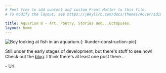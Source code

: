 ```yaml
---
# Feel free to add content and custom Front Matter to this file.
# To modify the layout, see https://jekyllrb.com/docs/themes/#overriding-theme-defaults

title: Aquarium 8 - Art, Poetry, Stories and...Octopuses.
layout: home
---
```


![Boy looking at fish in an aquarium.]({{site.url}}/{{site.images_path}}pexels-rachel-claire-5531413-cropped.png){: #under-construction-pic}

Still under the early stages of development, but there's stuff to see now! Check out the [blog](\blog). I think there's at least one post there...

\- Uri